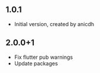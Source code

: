 ## 1.0.1

- Initial version, created by anicdh

## 2.0.0+1
- Fix flutter pub warnings
- Update packages